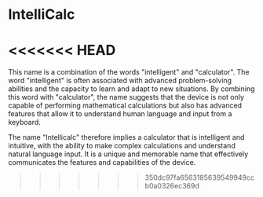 # IntelliCalc
<<<<<<< HEAD
=======

This name is a combination of the words "intelligent" and "calculator".
The word "intelligent" is often associated with advanced problem-solving abilities and the capacity to learn and adapt to new situations. 
By combining this word with "calculator", the name suggests that the device is not only capable of performing mathematical calculations
but also has advanced features that allow it to understand human language and input from a keyboard. 


The name "Intellicalc" therefore implies a calculator that is intelligent and intuitive, with the ability to make complex calculations and understand natural language input. 
It is a unique and memorable name that effectively communicates the features and capabilities of the device.
>>>>>>> 350dc97fa6563185639549949ccb0a0326ec369d
